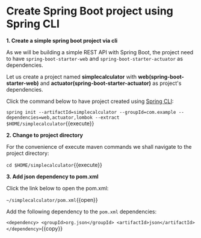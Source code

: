 # Create Spring Boot project using Spring CLI

**1. Create a simple spring boot project via cli**

As we will be building a simple REST API with Spring Boot, the project need to have `spring-boot-starter-web` and `spring-boot-starter-actuator` as dependencies.

Let us create a project named **simplecalculator** with **web(spring-boot-starter-web)** and **actuator(spring-boot-starter-actuator)** as project's dependencies. 

Click the command below to have project created using [Spring CLI](https://docs.spring.io/spring-boot/docs/current/reference/html/getting-started-installing-spring-boot.html#getting-started-installing-the-cli):

``spring init --artifactId=simplecalculator --groupId=com.example --dependencies=web,actuator,lombok --extract $HOME/simplecalculator``{{execute}}

**2. Change to project directory**

For the convenience of execute maven commands we shall navigate to the project directory:

``cd $HOME/simplecalculator``{{execute}}

**3. Add json dependency to pom.xml**

Click the link below to open the pom.xml:

``~/simplecalculator/pom.xml``{{open}}

Add the following dependency to the `pom.xml` dependencies:

``<dependency>
    <groupId>org.json</groupId>
    <artifactId>json</artifactId>
</dependency>``{{copy}}